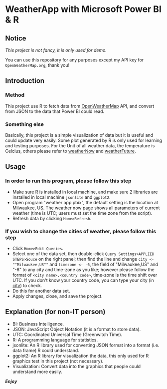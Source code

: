 # WeatherApp with Microsoft Power BI & R
## Notice
*This project is not fancy, it is only used for demo.*

You can use this repository for any purposes except my API key for `OpenWeatherMap.org`, thank you!
## Introduction
### Method
This project use R to fetch data from [OpenWeatherMap](http://openweathermap.org/) API, and convert from JSON to the data that Power BI could read.
### Something else
Basically, this project is a simple visualization of data but it is useful and could update very easily. Some plot generated by R is only used for learning and testing purposes. For the Unit of all weather data, the temperature is Celcius, others please refer to [weatherNow](https://openweathermap.org/current) and [weatherFuture](https://openweathermap.org/forecast5).
## Usage
### In order to run this program, please follow this step
* Make sure R is installed in local machine, and make sure 2 libraries are installed in local machine `jsonlite` and `ggplot2`.
* Open program "weather app.pbix", the default setting is the location at Milwaukee, US. The weather now page shows all parameters of current weather (time is UTC; users must set the time zone from the script).
* Refresh data by clicking `Home>Refresh`.

### If you wish to change the cities of weather, please follow this step
* Click `Home>Edit Queries`.
* Select one of the data set, then double-click `Query Settings>APPLIED STEPS>Souce` on the right panel; then find the line and change `city <- ""Milwaukee,US""` and `timezone <- -6`, the field of "Milwaukee,US" and "-6" to any city and time-zone as you like; however please follow the format of `<city name>,<country code>`, time-zone is the time shift over UTC. If you don't know your country code, you can type your city (in [city](http://openweathermap.org/city)) to check.
* Do this for another data set.
* Apply changes, close, and save the project.

## Explanation (for non-IT person)
* BI: Business Intelligence.
* JSON: JavaScript Object Notation (it is a format to store data).
* UTC: Coordinated Universal Time (Greenwitch Time).
* R: A programming language for statistics.
* jsonlite: An R library used for converting JSON format into a format (i.e. data frame) R could understand.
* ggplot2: An R library for visualization the data, this only used for R graphics test in this project (not necessary).
* Visualization: Convert data into the graphics that people could understand more easily.

***Enjoy***

